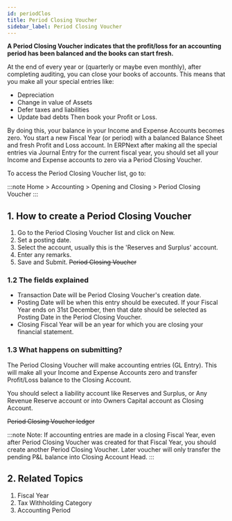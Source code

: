 ```yaml
---
id: periodClos
title: Period Closing Voucher
sidebar_label: Period Closing Voucher
---
```


**A Period Closing Voucher indicates that the profit/loss for an accounting period has been balanced and the books can start fresh.**

At the end of every year or (quarterly or maybe even monthly), after completing auditing, you can close your books of accounts. This means that you make all your special entries like:

- Depreciation
- Change in value of Assets
- Defer taxes and liabilities
- Update bad debts
  Then book your Profit or Loss.

By doing this, your balance in your Income and Expense Accounts becomes zero. You start a new Fiscal Year (or period) with a balanced Balance Sheet and fresh Profit and Loss account. In ERPNext after making all the special entries via Journal Entry for the current fiscal year, you should set all your Income and Expense accounts to zero via a Period Closing Voucher.

To access the Period Closing Voucher list, go to:

:::note
Home > Accounting > Opening and Closing > Period Closing Voucher
:::

## 1. How to create a Period Closing Voucher

1. Go to the Period Closing Voucher list and click on New.
1. Set a posting date.
1. Select the account, usually this is the 'Reserves and Surplus' account.
1. Enter any remarks.
1. Save and Submit.
   ~~Period Closing Voucher~~

### 1.2 The fields explained

- Transaction Date will be Period Closing Voucher's creation date.
- Posting Date will be when this entry should be executed. If your Fiscal Year ends on 31st December, then that date should be selected as Posting Date in the Period Closing Voucher.
- Closing Fiscal Year will be an year for which you are closing your financial statement.

### 1.3 What happens on submitting?

The Period Closing Voucher will make accounting entries (GL Entry). This will make all your Income and Expense Accounts zero and transfer Profit/Loss balance to the Closing Account.

You should select a liability account like Reserves and Surplus, or Any Revenue Reserve account or into Owners Capital account as Closing Account.

~~Period Closing Voucher ledger~~

:::note
Note: If accounting entries are made in a closing Fiscal Year, even after Period Closing Voucher was created for that Fiscal Year, you should create another Period Closing Voucher. Later voucher will only transfer the pending P&L balance into Closing Account Head.
:::

## 2. Related Topics

1. Fiscal Year
1. Tax Withholding Category
1. Accounting Period
